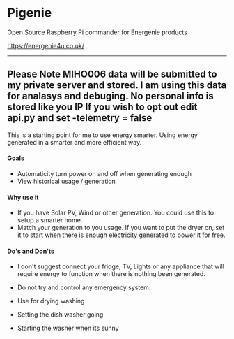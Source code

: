 # Pigenie
Open Source Raspberry Pi commander for Energenie products

https://energenie4u.co.uk/

---
Please Note MIHO006 data will be submitted to my private server and stored. I am using this data for analasys and debuging. No personal info is stored like you IP
If you wish to opt out edit api.py and set 
-telemetry = false
---

This is a starting point for me to use energy smarter. Using energy generated in a smarter and more efficient way.

#### Goals
  -  Automaticity turn power on and off when generating enough
  -  View historical usage / generation
####

#### Why use it
  -  If you have Solar PV, Wind or other generation. You could use this to setup a smarter home.
  -  Match your generation to you usage. If you want to put the dryer on, set it to start when there is enough electricity generated to power it for free.
    
    
#### Do's and Don'ts
  -  I don't suggest connect your fridge, TV, Lights or any appliance that will require energy to function when there is nothing been generated.
  -  Do not try and control any emergency system.
  
  -  Use for drying washing
  -  Setting the dish washer going
  -  Starting the washer when its sunny
####


